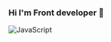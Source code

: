 
### Hi I'm Front developer 👋

![JavaScript](https://img.shields.io/badge/-JavaScript-090909?style=for-the-badge&logo=JavaScript&logoColor=E9D54D)